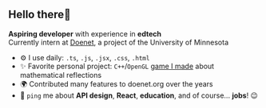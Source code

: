 ## Hello there👋

**Aspiring developer** with experience in **edtech**<br/>
Currently intern at [Doenet](https://www.doenet.org/), a project of the University of Minnesota

- ⚙️ I use daily: `.ts`, `.js`, `.jsx`, `.css`, `.html`
- ✨ Favorite personal project: `C++`/`OpenGL` [game I made](https://github.com/cqnykamp/reflection-game) about mathematical reflections
- 🌍 Contributed many features to doenet.org over the years
- 💬 `ping` me about **API design**, **React**, **education**, and of course... **jobs**! 😉

<!--
**cqnykamp/cqnykamp** is a ✨ _special_ ✨ repository because its `README.md` (this file) appears on your GitHub profile.

Here are some ideas to get you started:

- 🔭 I’m currently working on ...
- 🌱 I’m currently learning ...
- 👯 I’m looking to collaborate on ...
- 🤔 I’m looking for help with ...
- 💬 Ask me about ...
- 📫 How to reach me: ...
- 😄 Pronouns: ...
- ⚡ Fun fact: ...
-->
